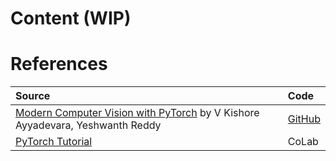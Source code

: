 # Content (WIP)

# References

|    Source   |     Code     |
|:------------| :----------- |
| <a href="https://www.packtpub.com/product/modern-computer-vision-with-pytorch/9781839213472">Modern Computer Vision with PyTorch</a> by V Kishore Ayyadevara, Yeshwanth Reddy | <a href="https://github.com/PacktPublishing/Modern-Computer-Vision-with-PyTorch">GitHub</a>    |
| <a href="https://pytorch.org/tutorials/"> PyTorch Tutorial </a> | CoLab |
